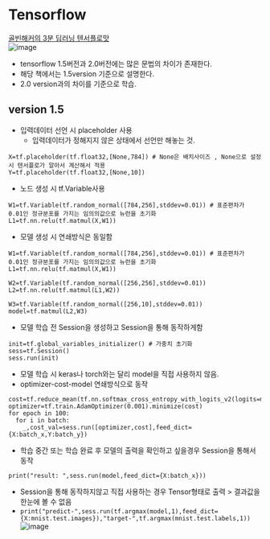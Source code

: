 # Tensorflow
[골빈해커의 3분 딥러닝 텐서플로맛](http://www.yes24.com/Product/Goods/49853812)\
![image](https://user-images.githubusercontent.com/70633080/126263877-c811fa03-70c7-4d7a-afe7-eb75a0c765e3.png)
- tensorflow 1.5버전과 2.0버전에는 많은 문법의 차이가 존재한다.
- 해당 책에서는 1.5version 기준으로 설명한다. 
- 2.0 version과의 차이를 기준으로 학습.

 
## version 1.5
- 입력데이터 선언 시 placeholder 사용 
  - 입력데이터가 정해지지 않은 상태에서 선언만 해놓는 것.
```
X=tf.placeholder(tf.float32,[None,784]) # None은 배치사이즈 , None으로 설정시 텐서플로가 알아서 계산해서 적용
Y=tf.placeholder(tf.float32,[None,10])
```
- 노드 생성 시 tf.Variable사용 
```
W1=tf.Variable(tf.random_normal([784,256],stddev=0.01)) # 표준편차가 0.01인 정규분포를 가지는 임의의값으로 뉴런을 초기화
L1=tf.nn.relu(tf.matmul(X,W1))
```
- 모델 생성 시 연쇄방식은 동일함
```
W1=tf.Variable(tf.random_normal([784,256],stddev=0.01)) # 표준편차가 0.01인 정규분포를 가지는 임의의값으로 뉴런을 초기화
L1=tf.nn.relu(tf.matmul(X,W1))

W2=tf.Variable(tf.random_normal([256,256],stddev=0.01))
L2=tf.nn.relu(tf.matmul(L1,W2))

W3=tf.Variable(tf.random_normal([256,10],stddev=0.01))
model=tf.matmul(L2,W3)
```
- 모델 학습 전 Session을 생성하고 Session을 통해 동작하게함
```
init=tf.global_variables_initializer() # 가중치 초기화
sess=tf.Session()
sess.run(init)
```
- 모델 학습 시 keras나 torch와는 달리 model을 직접 사용하지 않음.
- optimizer-cost-model 연쇄방식으로 동작
```
cost=tf.reduce_mean(tf.nn.softmax_cross_entropy_with_logits_v2(logits=model,labels=Y))
optimizer=tf.train.AdamOptimizer(0.001).minimize(cost)
for epoch in 100:
  for i in batch:
    _,cost_val=sess.run([optimizer,cost],feed_dict={X:batch_x,Y:batch_y})
```
- 학습 중간 또는 학습 완료 후 모델의 출력을 확인하고 싶을경우 Session을 통해서 동작
```
print("result: ",sess.run(model,feed_dict={X:batch_x}))
```
- Session을 통해 동작하지않고 직접 사용하는 경우 Tensor형태로 출력 > 결과값을 한눈에 볼 수 없음 
- ```print("predict-",sess.run(tf.argmax(model,1),feed_dict={X:mnist.test.images}),"target-",tf.argmax(mnist.test.labels,1))``` \
![image](https://user-images.githubusercontent.com/70633080/126263666-0ea96684-b4e4-4a01-9531-af1fea5cc934.png)
